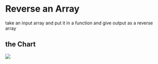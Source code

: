 # Reverse an Array

take an input array and put it in a function and give output as a reverse array 

## the Chart 

![](https://cdn.discordapp.com/attachments/890546463338283050/904499014622412820/Algo.png)

